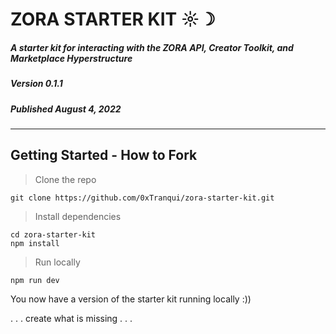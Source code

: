 # ZORA STARTER KIT ☼☽ 
##### A starter kit for interacting with the ZORA API, Creator Toolkit, and Marketplace Hyperstructure
##### Version 0.1.1
##### Published August 4, 2022
---
## Getting Started - How to Fork
> Clone the repo
```
git clone https://github.com/0xTranqui/zora-starter-kit.git
```
> Install dependencies
```
cd zora-starter-kit
npm install
```
> Run locally
```
npm run dev
```

You now have a version of the starter kit running locally :))

. . . create what is missing . . .

